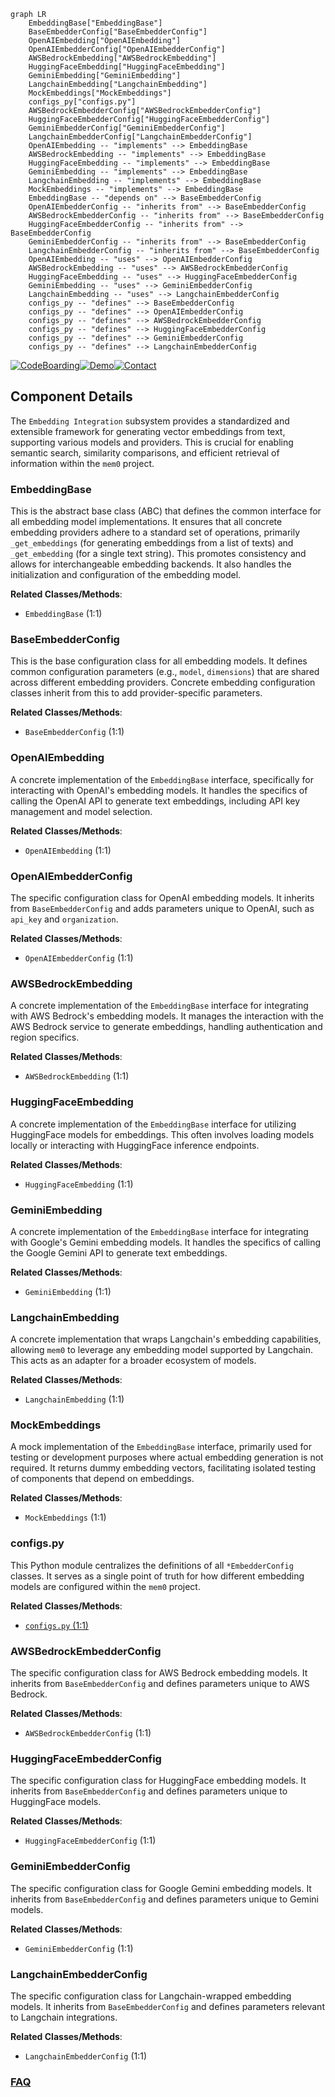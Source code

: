 ```mermaid
graph LR
    EmbeddingBase["EmbeddingBase"]
    BaseEmbedderConfig["BaseEmbedderConfig"]
    OpenAIEmbedding["OpenAIEmbedding"]
    OpenAIEmbedderConfig["OpenAIEmbedderConfig"]
    AWSBedrockEmbedding["AWSBedrockEmbedding"]
    HuggingFaceEmbedding["HuggingFaceEmbedding"]
    GeminiEmbedding["GeminiEmbedding"]
    LangchainEmbedding["LangchainEmbedding"]
    MockEmbeddings["MockEmbeddings"]
    configs_py["configs.py"]
    AWSBedrockEmbedderConfig["AWSBedrockEmbedderConfig"]
    HuggingFaceEmbedderConfig["HuggingFaceEmbedderConfig"]
    GeminiEmbedderConfig["GeminiEmbedderConfig"]
    LangchainEmbedderConfig["LangchainEmbedderConfig"]
    OpenAIEmbedding -- "implements" --> EmbeddingBase
    AWSBedrockEmbedding -- "implements" --> EmbeddingBase
    HuggingFaceEmbedding -- "implements" --> EmbeddingBase
    GeminiEmbedding -- "implements" --> EmbeddingBase
    LangchainEmbedding -- "implements" --> EmbeddingBase
    MockEmbeddings -- "implements" --> EmbeddingBase
    EmbeddingBase -- "depends on" --> BaseEmbedderConfig
    OpenAIEmbedderConfig -- "inherits from" --> BaseEmbedderConfig
    AWSBedrockEmbedderConfig -- "inherits from" --> BaseEmbedderConfig
    HuggingFaceEmbedderConfig -- "inherits from" --> BaseEmbedderConfig
    GeminiEmbedderConfig -- "inherits from" --> BaseEmbedderConfig
    LangchainEmbedderConfig -- "inherits from" --> BaseEmbedderConfig
    OpenAIEmbedding -- "uses" --> OpenAIEmbedderConfig
    AWSBedrockEmbedding -- "uses" --> AWSBedrockEmbedderConfig
    HuggingFaceEmbedding -- "uses" --> HuggingFaceEmbedderConfig
    GeminiEmbedding -- "uses" --> GeminiEmbedderConfig
    LangchainEmbedding -- "uses" --> LangchainEmbedderConfig
    configs_py -- "defines" --> BaseEmbedderConfig
    configs_py -- "defines" --> OpenAIEmbedderConfig
    configs_py -- "defines" --> AWSBedrockEmbedderConfig
    configs_py -- "defines" --> HuggingFaceEmbedderConfig
    configs_py -- "defines" --> GeminiEmbedderConfig
    configs_py -- "defines" --> LangchainEmbedderConfig
```
[![CodeBoarding](https://img.shields.io/badge/Generated%20by-CodeBoarding-9cf?style=flat-square)](https://github.com/CodeBoarding/GeneratedOnBoardings)[![Demo](https://img.shields.io/badge/Try%20our-Demo-blue?style=flat-square)](https://www.codeboarding.org/demo)[![Contact](https://img.shields.io/badge/Contact%20us%20-%20contact@codeboarding.org-lightgrey?style=flat-square)](mailto:contact@codeboarding.org)

## Component Details

The `Embedding Integration` subsystem provides a standardized and extensible framework for generating vector embeddings from text, supporting various models and providers. This is crucial for enabling semantic search, similarity comparisons, and efficient retrieval of information within the `mem0` project.

### EmbeddingBase
This is the abstract base class (ABC) that defines the common interface for all embedding model implementations. It ensures that all concrete embedding providers adhere to a standard set of operations, primarily `_get_embeddings` (for generating embeddings from a list of texts) and `_get_embedding` (for a single text string). This promotes consistency and allows for interchangeable embedding backends. It also handles the initialization and configuration of the embedding model.


**Related Classes/Methods**:

- `EmbeddingBase` (1:1)


### BaseEmbedderConfig
This is the base configuration class for all embedding models. It defines common configuration parameters (e.g., `model`, `dimensions`) that are shared across different embedding providers. Concrete embedding configuration classes inherit from this to add provider-specific parameters.


**Related Classes/Methods**:

- `BaseEmbedderConfig` (1:1)


### OpenAIEmbedding
A concrete implementation of the `EmbeddingBase` interface, specifically for interacting with OpenAI's embedding models. It handles the specifics of calling the OpenAI API to generate text embeddings, including API key management and model selection.


**Related Classes/Methods**:

- `OpenAIEmbedding` (1:1)


### OpenAIEmbedderConfig
The specific configuration class for OpenAI embedding models. It inherits from `BaseEmbedderConfig` and adds parameters unique to OpenAI, such as `api_key` and `organization`.


**Related Classes/Methods**:

- `OpenAIEmbedderConfig` (1:1)


### AWSBedrockEmbedding
A concrete implementation of the `EmbeddingBase` interface for integrating with AWS Bedrock's embedding models. It manages the interaction with the AWS Bedrock service to generate embeddings, handling authentication and region specifics.


**Related Classes/Methods**:

- `AWSBedrockEmbedding` (1:1)


### HuggingFaceEmbedding
A concrete implementation of the `EmbeddingBase` interface for utilizing HuggingFace models for embeddings. This often involves loading models locally or interacting with HuggingFace inference endpoints.


**Related Classes/Methods**:

- `HuggingFaceEmbedding` (1:1)


### GeminiEmbedding
A concrete implementation of the `EmbeddingBase` interface for integrating with Google's Gemini embedding models. It handles the specifics of calling the Google Gemini API to generate text embeddings.


**Related Classes/Methods**:

- `GeminiEmbedding` (1:1)


### LangchainEmbedding
A concrete implementation that wraps Langchain's embedding capabilities, allowing `mem0` to leverage any embedding model supported by Langchain. This acts as an adapter for a broader ecosystem of models.


**Related Classes/Methods**:

- `LangchainEmbedding` (1:1)


### MockEmbeddings
A mock implementation of the `EmbeddingBase` interface, primarily used for testing or development purposes where actual embedding generation is not required. It returns dummy embedding vectors, facilitating isolated testing of components that depend on embeddings.


**Related Classes/Methods**:

- `MockEmbeddings` (1:1)


### configs.py
This Python module centralizes the definitions of all `*EmbedderConfig` classes. It serves as a single point of truth for how different embedding models are configured within the `mem0` project.


**Related Classes/Methods**:

- <a href="https://github.com/mem0ai/mem0/blob/master/mem0/embeddings/configs.py#L1-L1" target="_blank" rel="noopener noreferrer">`configs.py` (1:1)</a>


### AWSBedrockEmbedderConfig
The specific configuration class for AWS Bedrock embedding models. It inherits from `BaseEmbedderConfig` and defines parameters unique to AWS Bedrock.


**Related Classes/Methods**:

- `AWSBedrockEmbedderConfig` (1:1)


### HuggingFaceEmbedderConfig
The specific configuration class for HuggingFace embedding models. It inherits from `BaseEmbedderConfig` and defines parameters unique to HuggingFace models.


**Related Classes/Methods**:

- `HuggingFaceEmbedderConfig` (1:1)


### GeminiEmbedderConfig
The specific configuration class for Google Gemini embedding models. It inherits from `BaseEmbedderConfig` and defines parameters unique to Gemini models.


**Related Classes/Methods**:

- `GeminiEmbedderConfig` (1:1)


### LangchainEmbedderConfig
The specific configuration class for Langchain-wrapped embedding models. It inherits from `BaseEmbedderConfig` and defines parameters relevant to Langchain integrations.


**Related Classes/Methods**:

- `LangchainEmbedderConfig` (1:1)




### [FAQ](https://github.com/CodeBoarding/GeneratedOnBoardings/tree/main?tab=readme-ov-file#faq)